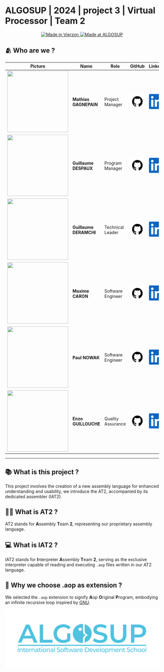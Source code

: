 # ALGOSUP | 2024 | project 3 | Virtual Processor | Team 2

<div align="center">
    <a href="https://en.wikipedia.org/wiki/Vierzon">
        <img src="https://img.shields.io/badge/Made%20in-Vierzon-success.svg" alt="Made in Vierzon">
    </a>
    <a href="https://algosup.com/">
        <img src="https://img.shields.io/badge/Made%20at-ALGOSUP-blue.svg" alt="Made at ALGOSUP">
    </a>
    <div>
    <!-- ![Logo]() -->
    </div>
</div>



## 🫂 Who are we ?
| **Picture**                                                                                           | **Name**           | **Role**          | **GitHub**                                                                                                                                                         | **LinkedIn**                                                                                                                                                                                  |
| ----------------------------------------------------------------------------------------------------- | ------------------ | ----------------- | ------------------------------------------------------------------------------------------------------------------------------------------------------------------ | --------------------------------------------------------------------------------------------------------------------------------------------------------------------------------------------- |
| <img src=https://ca.slack-edge.com/T06AELBCZSB-U06AS9UQZ6Z-g7986289d5c2-512 width="200" height="200"> | **Mathias GAGNEPAIN**  | Project Manager   | [<img src="documents/images/management/github_logo.png" alt="GitHub" style="width: 75px">](https://github.com/MathiasGagnepain) | [<img src="documents/images/management/linkedin_logo.png" alt="LinkedIn" style="width: 50px">](https://www.linkedin.com/in/mathias-gagnepain-426a131b0/)  |              
| <img src=https://ca.slack-edge.com/T06AELBCZSB-U06BJ1BQE00-g3ffdd245b21-512 width="200" height="200"> | **Guillaume DESPAUX**  | Program Manager   | [<img src="documents/images/management/github_logo.png" alt="GitHub" style="width: 75px">](https://github.com/GuillaumeDespaux) | [<img src="documents/images/management/linkedin_logo.png" alt="LinkedIn" style="width: 50px">](https://www.linkedin.com/in/guillaume-despaux-084b10206/)  |              
| <img src=https://ca.slack-edge.com/T06AELBCZSB-U06ATEC5AG5-g70bf9de2131-512 width="200" height="200"> | **Guillaume DERAMCHI** | Technical Leader  | [<img src="documents/images/management/github_logo.png" alt="GitHub" style="width: 75px">](https://github.com/Guillaume18100)   | [<img src="documents/images/management/linkedin_logo.png" alt="LinkedIn" style="width: 50px">](https://www.linkedin.com/in/guillaume-deramchi-a45116293/) |              
| <img src=https://ca.slack-edge.com/T06AELBCZSB-U06AXL3CDGC-gf21fde06b1f-512 width="200" height="200"> | **Maxime CARON**      | Software Engineer | [<img src="documents/images/management/github_logo.png" alt="GitHub" style="width: 75px">](https://github.com/MaximeAlgosup)    | [<img src="documents/images/management/linkedin_logo.png" alt="LinkedIn" style="width: 50px">](https://www.linkedin.com/in/maxime-caron-dev/)             |              
| <img src=https://ca.slack-edge.com/T06AELBCZSB-U06CFLBV3MZ-g3621cbd420c-512 width="200" height="200"> | **Paul NOWAK**         | Software Engineer | [<img src="documents/images/management/github_logo.png" alt="GitHub" style="width: 75px">](https://github.com/PaulNowak36)      | [<img src="documents/images/management/linkedin_logo.png" alt="LinkedIn" style="width: 50px">](https://www.linkedin.com/in/paul-nowak-0757a61a7/)         |              
| <img src=https://ca.slack-edge.com/T06AELBCZSB-U06ANSN526S-g20f42d2a13d-512 width="200" height="200"> | **Enzo GUILLOUCHE**    | Quality Assurance | [<img src="documents/images/management/github_logo.png" alt="GitHub" style="width: 75px">](https://github.com/EnzoGuillouche)   | [<img src="documents/images/management/linkedin_logo.png" alt="LinkedIn" style="width: 50px">](https://www.linkedin.com/in/enzo-g-b62114293/)             |              

<hr>

## 📚 What is this project ?

This project involves the creation of a new assembly language for enhanced understanding and usability, we introduce the AT2, accompanied by its dedicated assembler (IAT2).

## 🕵️‍♂️ What is AT2 ?

AT2 stands for **A**ssembly **T**eam **2**, representing our proprietary assembly language.

## 💻 What is IAT2 ?

IAT2 stands for **I**nterpreter **A**ssembly **T**eam **2**, serving as the exclusive interpreter capable of reading and executing `.aop` files written in our AT2 language.

## 💾 Why we choose .aop as extension ?

We selected the `.aop` extension to signify **A**op **O**riginal **P**rogram, embodying an infinite recursive loop inspired by [GNU](https://en.wikipedia.org/wiki/GNU#Name).


<a href="https://algosup.com/"><img src="documents\images\management\algosup.png" alt="ALGOSUP LOGO"></a>